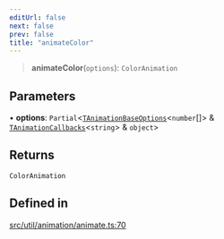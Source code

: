 ```yaml
---
editUrl: false
next: false
prev: false
title: "animateColor"
---
```


> **animateColor**(`options`): `ColorAnimation`

## Parameters

• **options**: `Partial`\<[`TAnimationBaseOptions`](/api/namespaces/util/type-aliases/tanimationbaseoptions/)\<`number`[]\> & [`TAnimationCallbacks`](/api/namespaces/util/type-aliases/tanimationcallbacks/)\<`string`\> & `object`\>

## Returns

`ColorAnimation`

## Defined in

[src/util/animation/animate.ts:70](https://github.com/fabricjs/fabric.js/blob/8748628df7e9de00ba77413bfc3ad9e9fe9d4f30/src/util/animation/animate.ts#L70)
